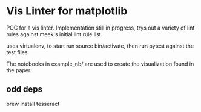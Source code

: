 # Vis Linter for matplotlib

POC for a vis linter. Implementation still in progress, trys out a variety of lint rules against meek's initial lint rule list.

uses virtualenv, to start run source bin/activate, then run pytest against the test files.


The notebooks in example_nb/ are used to create the visualization found in the paper.

## odd deps
brew install tesseract
